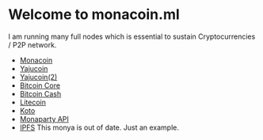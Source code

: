 # Welcome to monacoin.ml

I am running many full nodes which is essential to sustain Cryptocurrencies / P2P network.

* [Monacoin](https://mona.monacoin.ml/insight)
* [Yajucoin](https://yaju.monacoin.ml)
* [Yajucoin(2)](https://yaju2.monacoin.ml)
* [Bitcoin Core](https://core.monacoin.ml/insight)
* [Bitcoin Cash](https://cash.monacoin.ml/insight)
* [Litecoin](https://ltc.monacoin.ml/insight)
* [Koto](https://koto.monacoin.ml/insight)
* [Monaparty API](https://monaparty.tk/_api)
* [IPFS](https://go-ipfs.monacoin.ml/ipfs/QmX9KmbwU8RKGyPr715CA5hwWJfVTHy4VgBF4nrTqo5C5k/) This monya is out of date. Just an example.
